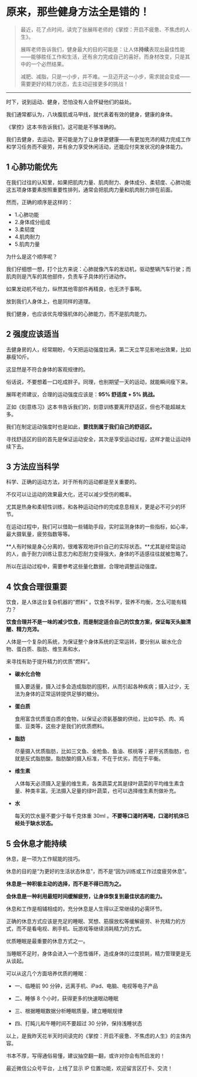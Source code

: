 # 原来，那些健身方法全是错的！



> 最近，花了点时间，读完了张展晖老师的《掌控：开启不疲惫、不焦虑的人生》。
>
> 展晖老师告诉我们，健身最大的目的可能是：让人体**持续**表现出最佳性能——能够胜任工作和生活，还有余力完成自己的喜好。而身材改变，只是其中的一个必然结果。
>
> 减肥、减脂，只是一小步，并不难。一旦迈开这一小步，需求就会变成——需要更好的精力状态，去主动迎接更多的挑战！

---





时下，说到运动、健身，恐怕没有人会怀疑他们的益处。

我们通常都认为，八块腹肌或马甲线，就代表着有效的健身，健康的身体。



《掌控》这本书告诉我们，这可能是不够准确的。

我们去健身，去运动，更可能是为了让身体更健康——有更加充沛的精力完成工作和学习任务而不疲劳，并有余力享受休闲活动，还能应付突发状况的身体能力。



## 1 心肺功能优先 

在我们过往的认知里，如果把肌肉力量、肌肉耐力、身体成分、柔韧度、心肺功能这五项身体要素按照重要性排列，通常会把肌肉力量和肌肉耐力排在前面。



然而，正确的顺序是这样的：

* 1.心肺功能
* 2.身体成分组成
* 3.柔韧度
* 4.肌肉耐力
* 5.肌肉力量



为什么是这个顺序呢？

我们仔细想一想，打个比方来说：心肺就像汽车的发动机，驱动整辆汽车行驶；而肌肉则是汽车的其他部件，负责车子具体的行进动作。

如果发动机不给力，纵然其他零部件再精良，也无济于事啊。



放到我们人身体上，也是同样的道理。

我们健身，也应该优先增强机体的心肺能力，而不是肌肉能力。



## 2 强度应该适当

去健身房的人，经常期盼，今天把运动强度拉满，第二天立竿见影地出效果，比如暴瘦10斤。

这显然是不符合身体的客观规律的。

俗话说，不要想着一口吃成胖子。同理，也别期望一天的运动，就能瞬间瘦下来。



展晖老师建议，合理的运动强度应该是：**95% 舒适度 + 5% 挑战。**

正如《刻意练习》这本书告诉我们的，刻意训练要离开舒适区，但也不能超越太多。



我们在制定运动强度时也是如此，**要找到属于我们自己的舒适区。**



寻找舒适区的目的首先是保证运动安全，其次是享受运动过程，这样才能让运动持续下去。



## 3 方法应当科学

科学、正确的运动方法，对于所有的运动都是至关重要的。



不仅可以让运动的效果最大化，还可以减少受伤的概率。

尤其是热身和柔韧性训练，和各种运动动作的完成息息相关，更是必不可少的环节。



在运动过程中，我们可以借助一些辅助手段，实时监测身体的一些指标，如心率，最大摄氧量，疲劳指数等等。



**人有时候是身心分离的，很难客观地评价自己的实际状态。**尤其是经常运动的人，由于耐力训练让意志力和忍耐力变得强大，身体的不适感往往就被忽略了。



所以在运动过程中，需要参考这些量化数据，合理地调整运动强度。





## 4 饮食合理很重要

饮食，是人体这台复杂机器的“燃料” 。饮食不科学，营养不均衡，怎么可能有精力？



**饮食合理并不是一味的减少饮食，而是制定适合自己的饮食方案，保证每天头脑清醒、精力充沛。**



人体是一个复杂的系统，为保证整个身体系统的正常运转，要分别从 碳水化合物、蛋白质、脂肪、维生素和水，

来寻找有助于提升精力的优质“燃料”。



* **碳水化合物**

  摄入要适量，摄入过多会造成脂肪的囤积，从而引起各种疾病；摄入过少，无法为身体的正常运转提供足够的糖分。

* **蛋白质**

  食用富含优质蛋白质的食物，以保证必须氨基酸的供给，比如牛奶、肉、鸡蛋、豆类等，这些才是我们的优质燃料。

* **脂肪**

  尽量摄入优质脂肪，比如三文鱼、金枪鱼、鱼油、核桃等；避开劣质脂肪，也就是反式脂肪酸。脂肪酸的摄入标准，不在于优劣，而在于平衡。

* **维生素**

  人体每天必须摄入足量的维生素，各类蔬菜尤其是绿叶蔬菜的平均维生素含量、种类丰富。无法摄入足量的绿叶蔬菜，也可以选择维生素剂做补充。

* **水**

  每天的饮水量不要少于每千克体重 30ml 。**不要等口渴时再喝，口渴时机体已经处于缺水状态。**





## 5 会休息才能持续



休息，是一项为工作赋能的技巧。

休息的目的是“为更好的生活状态休息”，而不是“因为训练或工作过度疲劳休息”。



**休息是一种积极主动的选择，而不是不得已而为之。**



**会休息是一种利用最短时间缓解疲劳，让身体恢复到最佳状态的能力。**

休息和工作是相辅相成的，充分休息是人生得以正常继续的必需环节。



正确的休息方式应该是充足的睡眠、冥想、筋膜放松等缓解疲劳、补充精力的方式，而不是看电视、刷手机、玩游戏等继续消耗精力的方式。



优质睡眠是最重要的休息方式之一。

当睡眠不足时，身体会进入一个恶性循环，造成身体的过度损耗，精力管理更是无从谈起。

可以从这几个方面培养优质的睡眠：

* 一、临睡前 90 分钟，远离手机、iPad、电脑、电视等电子产品

* 二、睡够 8 个小时，获得更多的快速眼动睡眠

* 三、根据睡眠数据分析睡眠质量，建立睡眠规律

* 四、打盹儿和午睡时间不要超过 30 分钟，保持浅睡状态



以上，是我昨天花半天时间读完的《掌控：开启不疲惫、不焦虑的人生》的主体内容。



书本不厚，写得通俗易懂，建议抽空翻一翻，或许对你会有所启发的！



最近微信公众号平台，上线了显示 IP 位置功能，欢迎留言区打卡、交流！









